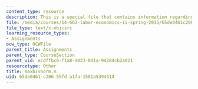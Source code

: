 ```yaml
---
content_type: resource
description: This is a special file that contains information regarding maxbivnorm.
file: /media/courses/14-662-labor-economics-ii-spring-2015/65de0461c20659fda1fa1581a5394314_maxbivnorm.m
file_type: text/x-objcsrc
learning_resource_types:
- Assignments
ocw_type: OCWFile
parent_title: Assignments
parent_type: CourseSection
parent_uid: ecdffbc6-f1a8-d023-041a-9d284cb2a021
resourcetype: Other
title: maxbivnorm.m
uid: 65de0461-c206-59fd-a1fa-1581a5394314
---
```

